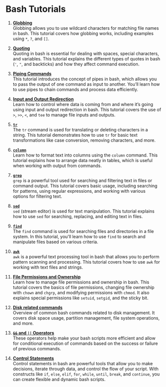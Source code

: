 # Bash Tutorials

1. **[Globbing](tutorials/globbing.md)**  
   Globbing allows you to use wildcard characters for matching file names in bash. This tutorial covers how globbing works, including examples using `*`, `?`, and `[]`.

2. **[Quoting](tutorials/quoting.md)**  
   Quoting in bash is essential for dealing with spaces, special characters, and variables. This tutorial explains the different types of quotes in bash (`'`, `"`, and backticks) and how they affect command execution.

3. **[Piping Commands](tutorials/pipes.md)**  
   This tutorial introduces the concept of pipes in bash, which allows you to pass the output of one command as input to another. You’ll learn how to use pipes to chain commands and process data efficiently.

4. **[Input and Output Redirection](tutorials/redirection.md)**  
   Learn how to control where data is coming from and where it’s going using input and output redirection in bash. This tutorial covers the use of `>`, `>>`, `<`, and `tee` to manage file inputs and outputs.

5. **[`tr`](tutorials/tr.md)**  
   The `tr` command is used for translating or deleting characters in a string. This tutorial demonstrates how to use `tr` for basic text transformations like case conversion, removing characters, and more.

6. **[`column`](tutorials/column.md)**  
   Learn how to format text into columns using the `column` command. This tutorial explains how to arrange data neatly in tables, which is useful when working with output from commands.

7. **[`grep`](tutorials/grep.md)**  
    `grep` is a powerful tool used for searching and filtering text in files or command output. This tutorial covers basic usage, including searching for patterns, using regular expressions, and working with various options for filtering text.

8. **[`sed`](tutorials/sed.md)**  
   `sed` (stream editor) is used for text manipulation. This tutorial explains how to use `sed` for searching, replacing, and editing text in files.

9. **[`find`](tutorials/find.md)**  
   The `find` command is used for searching files and directories in a file system. In this tutorial, you'll learn how to use `find` to search and manipulate files based on various criteria.

10. **[`awk`](tutorials/awk.md)**  
   `awk` is a powerful text processing tool in bash that allows you to perform pattern scanning and processing. This tutorial covers how to use `awk` for working with text files and strings.

11. **[File Permissions and Ownership](tutorials/permissions.md)**  
    Learn how to manage file permissions and ownership in bash. This tutorial covers the basics of file permissions, changing file ownership with `chown` and `chgrp`, and modifying permissions with `chmod`. It also explains special permissions like `setuid`, `setgid`, and the sticky bit.

12. **[Disk related commands](tutorials/disks.md)**  
    Overview of common bash commands related to disk management. It covers disk space usage, partition management, file system operations, and more. 

13. **[`&&` and `||` Operators](tutorials/and-or.md)**  
    These operators help make your bash scripts more efficient and allow for conditional execution of commands based on the success or failure of previous commands.

14. **[Control Statements](tutorials/control.md)**  
    Control statements in bash are powerful tools that allow you to make decisions, iterate through data, and control the flow of your script. With constructs like `if`, `else`, `elif`, `for`, `while`, `until`, `break`, and `continue`, you can create flexible and dynamic bash scripts.